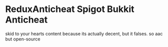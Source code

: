 # ReduxAnticheat Spigot Bukkit Anticheat
skid to your hearts content because its actually decent, but it falses. so aac but open-source
